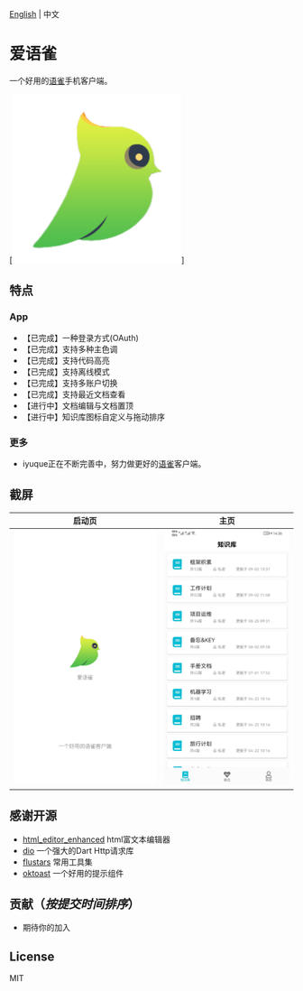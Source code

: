 [English](/README-en.md) | 中文
# 爱语雀
一个好用的[语雀](https://www.yuque.com)手机客户端。

[![logo](./assets/images/ic_launcher.png?raw=true)]

## 特点

### App
* 【已完成】一种登录方式(OAuth)
* 【已完成】支持多种主色调
* 【已完成】支持代码高亮
* 【已完成】支持离线模式
* 【已完成】支持多账户切换
* 【已完成】支持最近文档查看
* 【进行中】文档编辑与文档置顶
* 【进行中】知识库图标自定义与拖动排序

### 更多
* iyuque正在不断完善中，努力做更好的[语雀](https://www.yuque.com)客户端。

## 截屏

| 启动页 | 主页 |
|:-:|:-:|
| ![start](./assets/app/start.png?raw=true) | ![main](./assets/app/main.jpg?raw=true) |

## 感谢开源

* [html_editor_enhanced](https://github.com/tneotia/html-editor-enhanced) html富文本编辑器
* [dio](https://github.com/flutterchina/dio) 一个强大的Dart Http请求库
* [flustars](https://github.com/Sky24n/flustars) 常用工具集
* [oktoast](https://github.com/OpenFlutter/flutter_oktoast) 一个好用的提示组件

## 贡献（*按提交时间排序*）
* 期待你的加入

## License
MIT
